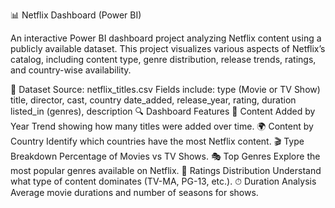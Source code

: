 📊 Netflix Dashboard (Power BI)

An interactive Power BI dashboard project analyzing Netflix content using a publicly available dataset. This project visualizes various aspects of Netflix’s catalog, including content type, genre distribution, release trends, ratings, and country-wise availability.

🧾 Dataset
Source: netflix_titles.csv
Fields include:
type (Movie or TV Show)
title, director, cast, country
date_added, release_year, rating, duration
listed_in (genres), description
🔍 Dashboard Features
📅 Content Added by Year
Trend showing how many titles were added over time.
🌍 Content by Country
Identify which countries have the most Netflix content.
🎬 Type Breakdown
Percentage of Movies vs TV Shows.
🎭 Top Genres
Explore the most popular genres available on Netflix.
🔞 Ratings Distribution
Understand what type of content dominates (TV-MA, PG-13, etc.).
⏱ Duration Analysis
Average movie durations and number of seasons for shows.
